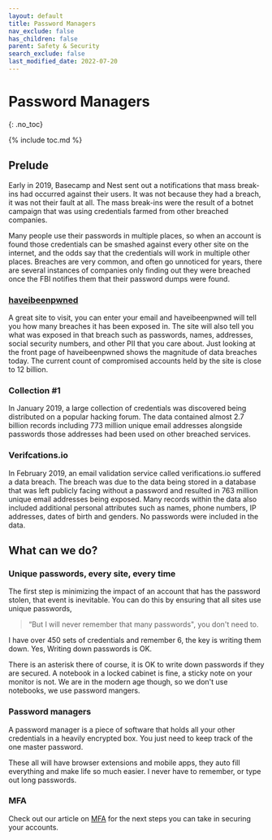 ```yaml
---
layout: default
title: Password Managers
nav_exclude: false
has_children: false
parent: Safety & Security
search_exclude: false
last_modified_date: 2022-07-20
---
```

# Password Managers
{: .no_toc}

{% include toc.md %}

## Prelude
Early in 2019, Basecamp and Nest sent out a notifications that mass break-ins had occurred against their users. It was not because they had a breach, it was not their fault at all. The mass break-ins were the result of a botnet campaign that was using credentials farmed from other breached companies. 

Many people use their passwords in multiple places, so when an account is found those credentials can be smashed against every other site on the internet, and the odds say that the credentials will work in multiple other places. Breaches are very common, and often go unnoticed for years, there are several instances of companies only finding out they were breached once the FBI notifies them that their password dumps were found. 

### [haveibeenpwned](https://haveibeenpwned.com)
A great site to visit, you can enter  your email and haveibeenpwned will tell you how many breaches it has been exposed in. The site will also tell you what was exposed in that breach such as passwords, names, addresses, social security numbers, and other PII that you care about. Just looking at the front page of haveibeenpwned shows the magnitude of data breaches today. The current count of compromised accounts held by the site is close to 12 billion.

### Collection #1
In January 2019, a large collection of credentials was discovered being distributed on a popular hacking forum. The data contained almost 2.7 billion records including 773 million unique email addresses alongside passwords those addresses had been used on other breached services.

### Verifcations.io
In February 2019, an email validation service called verifications.io suffered a data breach. The breach was due to the data being stored in a  database that was left publicly facing without a password and resulted in 763 million unique email addresses being exposed. Many records within the data also included additional personal attributes such as names, phone numbers, IP addresses, dates of birth and genders. No passwords were included in the data. 

## What can we do?
### Unique passwords, every site, every time
The first step is minimizing the impact of an account that has the password stolen, that event is inevitable. You can do this by ensuring that all sites use unique passwords, 

> “But I will never remember that many passwords", you don't need to. 

I have over 450 sets of credentials and remember 6, the key is writing them down. Yes, Writing down passwords is OK.

There is an asterisk there of course, it is OK to write down passwords if they are secured. A notebook in a locked cabinet is fine, a sticky note on your monitor is not. We are in the modern age though, so we don't use notebooks, we use password mangers. 

### Password managers
A password manager is a piece of software that holds all your other credentials in a heavily encrypted box. You just need to keep track of the one master password. 

These all will have browser extensions and mobile apps, they auto fill everything and make life so much easier. I never have to remember, or type out long passwords.

### MFA
Check out our article on [MFA](/docs/safety-security/mfa) for the next steps you can take in securing your accounts.
